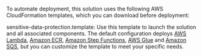 To automate deployment, this solution uses the following AWS CloudFormation templates, which you can download before deployment:

 sensitive-data-protection.template: Use this template to launch the solution and all associated components. The default configuration deploys [AWS Lambda][lambda], [Amazon ECR][ecr], [Amazon Step Functions][step-functions], [AWS Glue][glue] and [Amazon SQS][sqs], but you can customize the template to meet your specific needs.

 [lambda]:https://aws.amazon.com/lambda/
 [ecr]:https://aws.amazon.com/ecr/
 [step-functions]:https://aws.amazon.com/step-functions/
 [glue]:https://aws.amazon.com/glue/
 [sqs]:https://aws.amazon.com/sqs/





